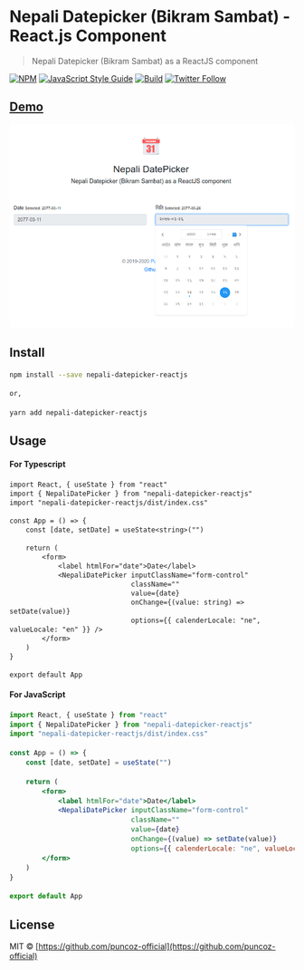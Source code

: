# Nepali Datepicker (Bikram Sambat) - React.js Component

> Nepali Datepicker (Bikram Sambat) as a ReactJS component

[![NPM](https://img.shields.io/npm/v/nepali-datepicker-reactjs.svg)](https://www.npmjs.com/package/nepali-datepicker-reactjs)
[![JavaScript Style Guide](https://img.shields.io/badge/code_style-standard-brightgreen.svg)](https://standardjs.com)
[![Build](https://img.shields.io/travis/puncoz-official/nepali-datepicker-reactjs?logo=travis)](https://travis-ci.org/puncoz-official/nepali-datepicker-reactjs)
[![Twitter Follow](https://img.shields.io/twitter/follow/PuncozNepal?label=Follow&style=social)](https://twitter.com/PuncozNepal)

## [Demo](https://puncoz-official.github.io/nepali-datepicker-reactjs/)

![NepaliDatePicker Demo](example.png)

## Install

```bash
npm install --save nepali-datepicker-reactjs

or,

yarn add nepali-datepicker-reactjs
```

## Usage

#### For Typescript
```tsx
import React, { useState } from "react"
import { NepaliDatePicker } from "nepali-datepicker-reactjs"
import "nepali-datepicker-reactjs/dist/index.css"

const App = () => {
    const [date, setDate] = useState<string>("")

    return (
        <form>
            <label htmlFor="date">Date</label>
            <NepaliDatePicker inputClassName="form-control"
                              className=""
                              value={date}
                              onChange={(value: string) => setDate(value)}
                              options={{ calenderLocale: "ne", valueLocale: "en" }} />
        </form>
    )
}

export default App
```

#### For JavaScript
```jsx
import React, { useState } from "react"
import { NepaliDatePicker } from "nepali-datepicker-reactjs"
import "nepali-datepicker-reactjs/dist/index.css"

const App = () => {
    const [date, setDate] = useState("")

    return (
        <form>
            <label htmlFor="date">Date</label>
            <NepaliDatePicker inputClassName="form-control"
                              className=""
                              value={date}
                              onChange={(value) => setDate(value)}
                              options={{ calenderLocale: "ne", valueLocale: "en" }} />
        </form>
    )
}

export default App
```

## License

MIT © [https://github.com/puncoz-official](https://github.com/puncoz-official)
